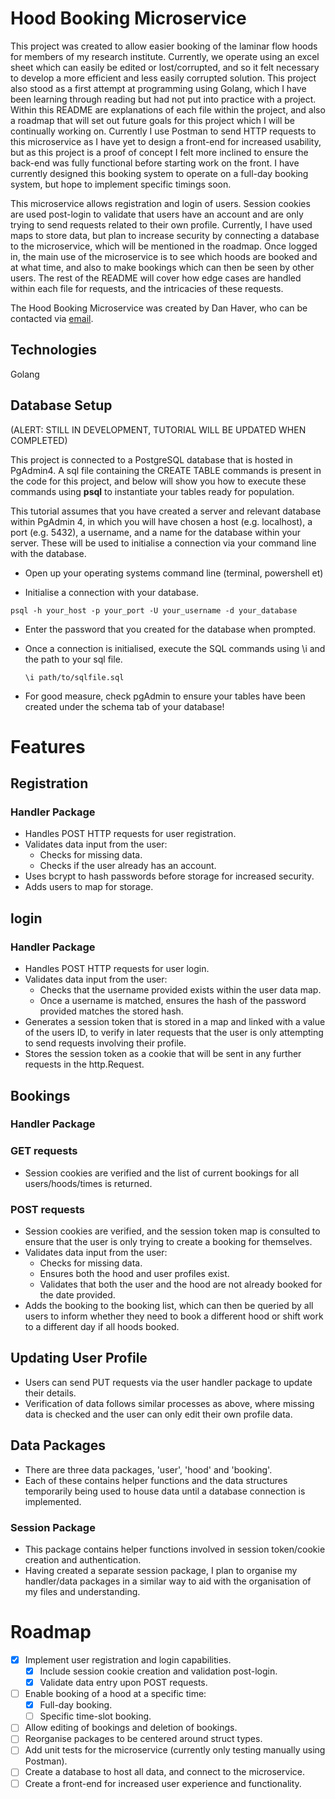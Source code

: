 # Hood Booking Microservice
This project was created to allow easier booking of the laminar flow hoods for members of my research institute.
Currently, we operate using an excel sheet which can easily be edited or lost/corrupted, and so it felt necessary to develop a more efficient and less easily corrupted solution.
This project also stood as a first attempt at programming using Golang, which I have been learning through reading but had not put into practice with a project.
Within this README are explanations of each file within the project, and also a roadmap that will set out future goals for this project which I will be continually working on.
Currently I use Postman to send HTTP requests to this microservice as I have yet to design a front-end for increased usability, but as this project is a proof of concept I felt more inclined to ensure the back-end was fully functional before starting work on the front.
I have currently designed this booking system to operate on a full-day booking system, but hope to implement specific timings soon.

This microservice allows registration and login of users. Session cookies are used post-login to validate that users have an account and are only trying to send requests related to their own profile.
Currently, I have used maps to store data, but plan to increase security by connecting a database to the microservice, which will be mentioned in the roadmap.
Once logged in, the main use of the microservice is to see which hoods are booked and at what time, and also to make bookings which can then be seen by other users.
The rest of the README will cover how edge cases are handled within each file for requests, and the intricacies of these requests.

The Hood Booking Microservice was created by Dan Haver, who can be contacted via [email](mailto:haverd08@gmail.com).

## Technologies
Golang

## Database Setup
(ALERT: STILL IN DEVELOPMENT, TUTORIAL WILL BE UPDATED WHEN COMPLETED)

This project is connected to a PostgreSQL database that is hosted in PgAdmin4. A sql file containing the CREATE TABLE commands is present in the code for this project, and below will show you how to execute these commands using **psql** to instantiate your tables ready for population.

This tutorial assumes that you have created a server and relevant database within PgAdmin 4, in which you will have chosen a host (e.g. localhost), a port (e.g. 5432), a username, and a name for the database within your server. These will be used to initialise a connection via your command line with the database.

- Open up your operating systems command line (terminal, powershell et)

- Initialise a connection with your database.
  
``` psql -h your_host -p your_port -U your_username -d your_database ```

- Enter the password that you created for the database when prompted.

- Once a connection is initialised, execute the SQL commands using \i and the path to your sql file.

  ``` \i path/to/sqlfile.sql ```

- For good measure, check pgAdmin to ensure your tables have been created under the schema tab of your database!

# Features

## Registration
### Handler Package
- Handles POST HTTP requests for user registration.
- Validates data input from the user:
    - Checks for missing data.
    - Checks if the user already has an account.
- Uses bcrypt to hash passwords before storage for increased security.
- Adds users to map for storage.

## login
### Handler Package
- Handles POST HTTP requests for user login.
- Validates data input from the user:
    - Checks that the username provided exists within the user data map.
    - Once a username is matched, ensures the hash of the password provided matches the stored hash.
- Generates a session token that is stored in a map and linked with a value of the users ID, to verify in later requests that the user is only attempting to send requests involving their profile.
- Stores the session token as a cookie that will be sent in any further requests in the http.Request.

## Bookings
### Handler Package
### GET requests
- Session cookies are verified and the list of current bookings for all users/hoods/times is returned.
### POST requests
- Session cookies are verified, and the session token map is consulted to ensure that the user is only trying to create a booking for themselves.
- Validates data input from the user:
    - Checks for missing data.
    - Ensures both the hood and user profiles exist.
    - Validates that both the user and the hood are not already booked for the date provided.
- Adds the booking to the booking list, which can then be queried by all users to inform whether they need to book a different hood or shift work to a different day if all hoods booked.

## Updating User Profile
- Users can send PUT requests via the user handler package to update their details.
- Verification of data follows similar processes as above, where missing data is checked and the user can only edit their own profile data.

## Data Packages
- There are three data packages, 'user', 'hood' and 'booking'.
- Each of these contains helper functions and the data structures temporarily being used to house data until a database connection is implemented.

### Session Package
- This package contains helper functions involved in session token/cookie creation and authentication.
- Having created a separate session package, I plan to organise my handler/data packages in a similar way to aid with the organisation of my files and understanding.

# Roadmap
- [x] Implement user registration and login capabilities.
    - [x] Include session cookie creation and validation post-login.
    - [x] Validate data entry upon POST requests.
- [ ] Enable booking of a hood at a specific time:
    - [x] Full-day booking.
    - [ ] Specific time-slot booking.
- [ ] Allow editing of bookings and deletion of bookings.
- [ ] Reorganise packages to be centered around struct types.
- [ ] Add unit tests for the microservice (currently only testing manually using Postman).
- [ ] Create a database to host all data, and connect to the microservice.
- [ ] Create a front-end for increased user experience and functionality.
